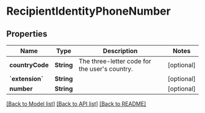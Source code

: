 # RecipientIdentityPhoneNumber

## Properties
Name | Type | Description | Notes
------------ | ------------- | ------------- | -------------
**countryCode** | **String** | The three-letter code for the user&#39;s country. | [optional] 
**&#x60;extension&#x60;** | **String** |  | [optional] 
**number** | **String** |  | [optional] 

[[Back to Model list]](../README.md#documentation-for-models) [[Back to API list]](../README.md#documentation-for-api-endpoints) [[Back to README]](../README.md)


